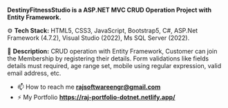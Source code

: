 **DestinyFitnessStudio is a ASP.NET MVC CRUD Operation Project with Entity Framework.**

⚙️ **Tech Stack:**
HTML5, CSS3, JavaScript, Bootstrap5, C#, ASP.Net Framework (4.7.2), 
Visual Studio (2022), Ms SQL Server (2022).

📝 **Description:** CRUD operation with Entity Framework, Customer can join the Membership by registering their details. Form validations like fields details must required, age range set, mobile using regular expression, valid email address, etc.

- 📫 How to reach me **rajsoftwareengr@gmail.com**
- ⚡ My Portfolio **https://raj-portfolio-dotnet.netlify.app/**
